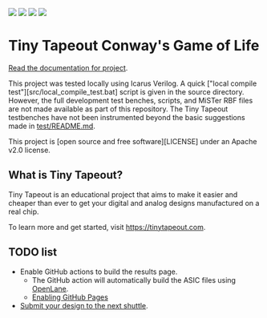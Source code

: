 ![](../../workflows/gds/badge.svg) ![](../../workflows/docs/badge.svg) ![](../../workflows/test/badge.svg) ![](../../workflows/fpga/badge.svg)

# Tiny Tapeout Conway's Game of Life

[Read the documentation for project](docs/info.md).

This project was tested locally using Icarus Verilog. A quick ["local compile test"][src/local_compile_test.bat] script is given in the source directory. However, the full development test benches, scripts, and MiSTer RBF files are not made available as part of this repository. The Tiny Tapeout testbenches have not been instrumented beyond the basic suggestions made in [test/README.md](test/README.md).

This project is [open source and free software][LICENSE] under an Apache v2.0 license.

## What is Tiny Tapeout?

Tiny Tapeout is an educational project that aims to make it easier and cheaper than ever to get your digital and analog designs manufactured on a real chip.

To learn more and get started, visit https://tinytapeout.com.

## TODO list

- Enable GitHub actions to build the results page.
   - The GitHub action will automatically build the ASIC files using [OpenLane](https://www.zerotoasiccourse.com/terminology/openlane/).
   - [Enabling GitHub Pages](https://tinytapeout.com/faq/#my-github-action-is-failing-on-the-pages-part)
- [Submit your design to the next shuttle](https://app.tinytapeout.com/).
